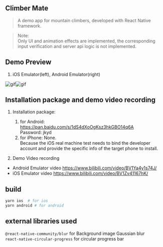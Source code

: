 ## Climber Mate
> A demo app for mountain climbers, developed with React Native framework.  

> Note:  
Only UI and animation effects are implemented, the corresponding input verification and server api logic is not implemented.

## Demo Preview 
1. iOS Emulator(left), Android Emulator(right)  
 
![gif](http://beta.webapp.skysrt.com/rn/Climber%20Demo%20Android%20Emulator.gif)![gif](http://beta.webapp.skysrt.com/rn/Climber%20Demo%20iOS%20Emulator.gif)


## Installation package and demo video recording   
 1. Installation package:  
     1) for Android:  
        https://pan.baidu.com/s/1dS4dXoOgKsz3hkGBO14q6A   
        Password: jkyd   
    2) for iPhone: 
        None.   
        Because the iOS real machine test needs to bind the developer account and provide the specific info of the target phone to install. 
  
 2. Demo Video recording   
   + Android Emulator video 
      https://www.bilibili.com/video/BV1Ya4y1s74J/   
   + iOS Emulator video 
      https://www.bilibili.com/video/BV1Zv41167hK/  

## build
```bash
yarn ios  # for ios
yarn android # for android
```

## external libraries used
`@react-native-community/blur` for Background image Gaussian blur  
`react-native-circular-progress` for circular progress bar

